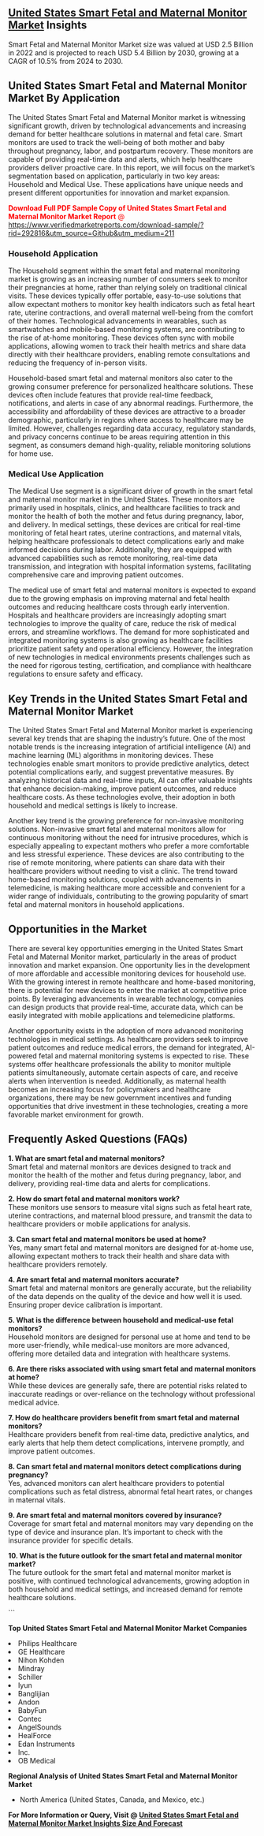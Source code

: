 <h2><a href="https://www.verifiedmarketreports.com/download-sample/?rid=292816&amp;utm_source=Github&amp;utm_medium=211" target="_blank">United States Smart Fetal and Maternal Monitor Market</a> Insights</h2><p>Smart Fetal and Maternal Monitor Market size was valued at USD 2.5 Billion in 2022 and is projected to reach USD 5.4 Billion by 2030, growing at a CAGR of 10.5% from 2024 to 2030.</p><p><h2>United States Smart Fetal and Maternal Monitor Market By Application</h2><p>The United States Smart Fetal and Maternal Monitor market is witnessing significant growth, driven by technological advancements and increasing demand for better healthcare solutions in maternal and fetal care. Smart monitors are used to track the well-being of both mother and baby throughout pregnancy, labor, and postpartum recovery. These monitors are capable of providing real-time data and alerts, which help healthcare providers deliver proactive care. In this report, we will focus on the market’s segmentation based on application, particularly in two key areas: Household and Medical Use. These applications have unique needs and present different opportunities for innovation and market expansion.</p><p><p><span class=""><span style="color: #ff0000;"><strong>Download Full PDF Sample Copy of United States Smart Fetal and Maternal Monitor Market Report</strong> @ </span><a href="https://www.verifiedmarketreports.com/download-sample/?rid=292816&amp;utm_source=Github&amp;utm_medium=211" target="_blank">https://www.verifiedmarketreports.com/download-sample/?rid=292816&amp;utm_source=Github&amp;utm_medium=211</a></span></p></p><h3>Household Application</h3><p>The Household segment within the smart fetal and maternal monitoring market is growing as an increasing number of consumers seek to monitor their pregnancies at home, rather than relying solely on traditional clinical visits. These devices typically offer portable, easy-to-use solutions that allow expectant mothers to monitor key health indicators such as fetal heart rate, uterine contractions, and overall maternal well-being from the comfort of their homes. Technological advancements in wearables, such as smartwatches and mobile-based monitoring systems, are contributing to the rise of at-home monitoring. These devices often sync with mobile applications, allowing women to track their health metrics and share data directly with their healthcare providers, enabling remote consultations and reducing the frequency of in-person visits.</p><p>Household-based smart fetal and maternal monitors also cater to the growing consumer preference for personalized healthcare solutions. These devices often include features that provide real-time feedback, notifications, and alerts in case of any abnormal readings. Furthermore, the accessibility and affordability of these devices are attractive to a broader demographic, particularly in regions where access to healthcare may be limited. However, challenges regarding data accuracy, regulatory standards, and privacy concerns continue to be areas requiring attention in this segment, as consumers demand high-quality, reliable monitoring solutions for home use.</p><h3>Medical Use Application</h3><p>The Medical Use segment is a significant driver of growth in the smart fetal and maternal monitor market in the United States. These monitors are primarily used in hospitals, clinics, and healthcare facilities to track and monitor the health of both the mother and fetus during pregnancy, labor, and delivery. In medical settings, these devices are critical for real-time monitoring of fetal heart rates, uterine contractions, and maternal vitals, helping healthcare professionals to detect complications early and make informed decisions during labor. Additionally, they are equipped with advanced capabilities such as remote monitoring, real-time data transmission, and integration with hospital information systems, facilitating comprehensive care and improving patient outcomes.</p><p>The medical use of smart fetal and maternal monitors is expected to expand due to the growing emphasis on improving maternal and fetal health outcomes and reducing healthcare costs through early intervention. Hospitals and healthcare providers are increasingly adopting smart technologies to improve the quality of care, reduce the risk of medical errors, and streamline workflows. The demand for more sophisticated and integrated monitoring systems is also growing as healthcare facilities prioritize patient safety and operational efficiency. However, the integration of new technologies in medical environments presents challenges such as the need for rigorous testing, certification, and compliance with healthcare regulations to ensure safety and efficacy.</p><h2>Key Trends in the United States Smart Fetal and Maternal Monitor Market</h2><p>The United States Smart Fetal and Maternal Monitor market is experiencing several key trends that are shaping the industry’s future. One of the most notable trends is the increasing integration of artificial intelligence (AI) and machine learning (ML) algorithms in monitoring devices. These technologies enable smart monitors to provide predictive analytics, detect potential complications early, and suggest preventative measures. By analyzing historical data and real-time inputs, AI can offer valuable insights that enhance decision-making, improve patient outcomes, and reduce healthcare costs. As these technologies evolve, their adoption in both household and medical settings is likely to increase.</p><p>Another key trend is the growing preference for non-invasive monitoring solutions. Non-invasive smart fetal and maternal monitors allow for continuous monitoring without the need for intrusive procedures, which is especially appealing to expectant mothers who prefer a more comfortable and less stressful experience. These devices are also contributing to the rise of remote monitoring, where patients can share data with their healthcare providers without needing to visit a clinic. The trend toward home-based monitoring solutions, coupled with advancements in telemedicine, is making healthcare more accessible and convenient for a wider range of individuals, contributing to the growing popularity of smart fetal and maternal monitors in household applications.</p><h2>Opportunities in the Market</h2><p>There are several key opportunities emerging in the United States Smart Fetal and Maternal Monitor market, particularly in the areas of product innovation and market expansion. One opportunity lies in the development of more affordable and accessible monitoring devices for household use. With the growing interest in remote healthcare and home-based monitoring, there is potential for new devices to enter the market at competitive price points. By leveraging advancements in wearable technology, companies can design products that provide real-time, accurate data, which can be easily integrated with mobile applications and telemedicine platforms.</p><p>Another opportunity exists in the adoption of more advanced monitoring technologies in medical settings. As healthcare providers seek to improve patient outcomes and reduce medical errors, the demand for integrated, AI-powered fetal and maternal monitoring systems is expected to rise. These systems offer healthcare professionals the ability to monitor multiple patients simultaneously, automate certain aspects of care, and receive alerts when intervention is needed. Additionally, as maternal health becomes an increasing focus for policymakers and healthcare organizations, there may be new government incentives and funding opportunities that drive investment in these technologies, creating a more favorable market environment for growth.</p><h2>Frequently Asked Questions (FAQs)</h2><p><b>1. What are smart fetal and maternal monitors?</b><br>Smart fetal and maternal monitors are devices designed to track and monitor the health of the mother and fetus during pregnancy, labor, and delivery, providing real-time data and alerts for complications.</p><p><b>2. How do smart fetal and maternal monitors work?</b><br>These monitors use sensors to measure vital signs such as fetal heart rate, uterine contractions, and maternal blood pressure, and transmit the data to healthcare providers or mobile applications for analysis.</p><p><b>3. Can smart fetal and maternal monitors be used at home?</b><br>Yes, many smart fetal and maternal monitors are designed for at-home use, allowing expectant mothers to track their health and share data with healthcare providers remotely.</p><p><b>4. Are smart fetal and maternal monitors accurate?</b><br>Smart fetal and maternal monitors are generally accurate, but the reliability of the data depends on the quality of the device and how well it is used. Ensuring proper device calibration is important.</p><p><b>5. What is the difference between household and medical-use fetal monitors?</b><br>Household monitors are designed for personal use at home and tend to be more user-friendly, while medical-use monitors are more advanced, offering more detailed data and integration with healthcare systems.</p><p><b>6. Are there risks associated with using smart fetal and maternal monitors at home?</b><br>While these devices are generally safe, there are potential risks related to inaccurate readings or over-reliance on the technology without professional medical advice.</p><p><b>7. How do healthcare providers benefit from smart fetal and maternal monitors?</b><br>Healthcare providers benefit from real-time data, predictive analytics, and early alerts that help them detect complications, intervene promptly, and improve patient outcomes.</p><p><b>8. Can smart fetal and maternal monitors detect complications during pregnancy?</b><br>Yes, advanced monitors can alert healthcare providers to potential complications such as fetal distress, abnormal fetal heart rates, or changes in maternal vitals.</p><p><b>9. Are smart fetal and maternal monitors covered by insurance?</b><br>Coverage for smart fetal and maternal monitors may vary depending on the type of device and insurance plan. It’s important to check with the insurance provider for specific details.</p><p><b>10. What is the future outlook for the smart fetal and maternal monitor market?</b><br>The future outlook for the smart fetal and maternal monitor market is positive, with continued technological advancements, growing adoption in both household and medical settings, and increased demand for remote healthcare solutions.</p>```</p><p><strong>Top United States Smart Fetal and Maternal Monitor Market Companies</strong></p><div data-test-id=""><p><li>Philips Healthcare</li><li> GE Healthcare</li><li> Nihon Kohden</li><li> Mindray</li><li> Schiller</li><li> Iyun</li><li> Banglijian</li><li> Andon</li><li> BabyFun</li><li> Contec</li><li> AngelSounds</li><li> HealForce</li><li> Edan Instruments</li><li> Inc.</li><li> OB Medical</li></p><div><strong>Regional Analysis of&nbsp;United States Smart Fetal and Maternal Monitor Market</strong></div><ul><li dir="ltr"><p dir="ltr">North America&nbsp;(United States, Canada, and Mexico, etc.)</p></li></ul><p><strong>For More Information or Query, Visit @&nbsp;</strong><strong><a href="https://www.verifiedmarketreports.com/product/smart-fetal-and-maternal-monitor-market/?utm_source=Github&amp;utm_medium=211" target="_blank">United States Smart Fetal and Maternal Monitor Market Insights Size And Forecast</a></strong></p></div>
